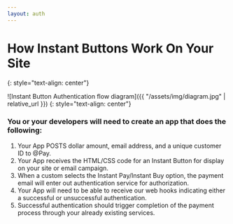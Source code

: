 ```yaml
---
layout: auth
---
```

# How Instant Buttons Work On Your Site
{: style="text-align: center"}

![Instant Button Authentication flow diagram]({{ "/assets/img/diagram.jpg" | relative_url }})
{: style="text-align: center"}

### You or your developers will need to create an app that does the following: 

1. Your App POSTS dollar amount, email address, and a unique customer ID to @Pay. 
2. Your App receives the HTML/CSS code for an Instant Button for display on your site or email campaign. 
3. When a custom selects the Instant Pay/Instant Buy option, the payment email will enter out authentication service for authorization. 
4. Your App will need to be able to receive our web hooks indicating either a successful or unsuccessful authentication. 
5. Successful authentication should trigger completion of the payment process through your already existing services. 
